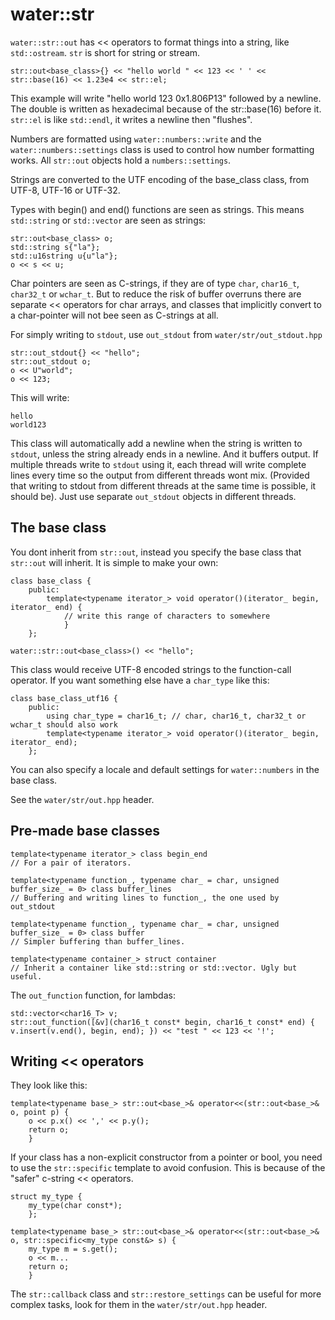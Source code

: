 # water::str

`water::str::out` has << operators to format things into a string, like `std::ostream`. `str` is short for
string or stream.

    str::out<base_class>{} << "hello world " << 123 << ' ' << str::base(16) << 1.23e4 << str::el;

This example will write "hello world 123 0x1.806P13" followed by a newline. The double is written as
hexadecimal because of the str::base(16) before it. `str::el` is like `std::endl`, it writes a newline
then "flushes".

Numbers are formatted using `water::numbers::write` and the `water::numbers::settings` class is used to
control how number formatting works. All `str::out` objects hold a `numbers::settings`.

Strings are converted to the UTF encoding of the base_class class, from UTF-8, UTF-16 or UTF-32.

Types with begin() and end() functions are seen as strings. This means `std::string` or `std::vector`
are seen as strings:

    str::out<base_class> o;
    std::string s{"la"};
    std::u16string u{u"la"};
    o << s << u;

Char pointers are seen as C-strings, if they are of type `char`, `char16_t`, `char32_t` or `wchar_t`. But to
reduce the risk of buffer overruns there are separate << operators for char arrays, and classes that
implicitly convert to a char-pointer will not bee seen as C-strings at all.

For simply writing to `stdout`, use `out_stdout` from `water/str/out_stdout.hpp`

    str::out_stdout{} << "hello";
    str::out_stdout o;
    o << U"world";
    o << 123;

This will write:
    
    hello
    world123

This class will automatically add a newline when the string is written to `stdout`, unless the string
already ends in a newline. And it buffers output. If multiple threads write to `stdout` using it, each
thread will write complete lines every time so the output from different threads wont mix. (Provided
that writing to stdout from different threads at the same time is possible, it should be). Just use
separate `out_stdout` objects in different threads.


## The base class

You dont inherit from `str::out`, instead you specify the base class that `str::out` will inherit. It is
simple to make your own:

    class base_class {
        public:
            template<typename iterator_> void operator()(iterator_ begin, iterator_ end) {
                // write this range of characters to somewhere
                }
        };
    
    water::str::out<base_class>() << "hello";

This class would receive UTF-8 encoded strings to the function-call operator. If you want something
else have a `char_type` like this:

    class base_class_utf16 {
        public:
            using char_type = char16_t; // char, char16_t, char32_t or wchar_t should also work
            template<typename iterator_> void operator()(iterator_ begin, iterator_ end);
        };

You can also specify a locale and default settings for `water::numbers` in the base class.

See the `water/str/out.hpp` header.

## Pre-made base classes

    template<typename iterator_> class begin_end
    // For a pair of iterators.

    template<typename function_, typename char_ = char, unsigned buffer_size_ = 0> class buffer_lines
    // Buffering and writing lines to function_, the one used by out_stdout

    template<typename function_, typename char_ = char, unsigned buffer_size_ = 0> class buffer
    // Simpler buffering than buffer_lines.

    template<typename container_> struct container
    // Inherit a container like std::string or std::vector. Ugly but useful.

The `out_function` function, for lambdas:

    std::vector<char16_T> v;
    str::out_function([&v](char16_t const* begin, char16_t const* end) { v.insert(v.end(), begin, end); }) << "test " << 123 << '!';


## Writing << operators

They look like this:

    template<typename base_> str::out<base_>& operator<<(str::out<base_>& o, point p) {
        o << p.x() << ',' << p.y();
        return o;
        }

If your class has a non-explicit constructor from a pointer or bool, you need to use the `str::specific`
template to avoid confusion. This is because of the "safer" c-string << operators.

    struct my_type {
        my_type(char const*);
        };
    
    template<typename base_> str::out<base_>& operator<<(str::out<base_>& o, str::specific<my_type const&> s) {
        my_type m = s.get();
        o << m...
        return o;
        }

The `str::callback` class and `str::restore_settings` can be useful for more complex tasks, look for
them in the `water/str/out.hpp` header.

